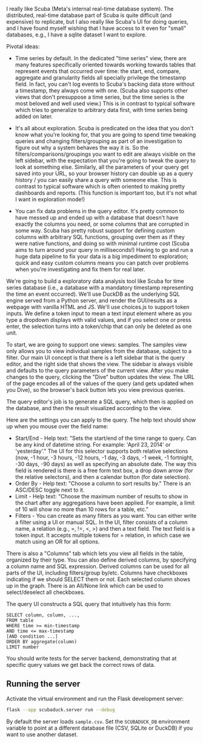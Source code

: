 I really like Scuba (Meta's internal real-time database system). The distributed, real-time database part of Scuba is quite difficult (and expensive) to replicate, but I also really like Scuba's UI for doing queries, and I have found myself wishing that I have access to it even for "small" databases, e.g., I have a sqlite dataset I want to explore.

Pivotal ideas:

* Time series by default. In the dedicated "time series" view, there are many features specifically oriented towards working towards tables that represent events that occurred over time: the start, end, compare, aggregate and granularity fields all specially privilege the timestamp field. In fact, you can't log events to Scuba's backing data store without a timestamp, they always come with one. (Scuba also supports other views that don't presuppose a time series, but the time series is the most beloved and well used view.) This is in contrast to typical software which tries to generalize to arbitrary data first, with time series being added on later.

* It's all about exploration. Scuba is predicated on the idea that you don't know what you're looking for, that you are going to spend time tweaking queries and changing filters/grouping as part of an investigation to figure out why a system behaves the way it is. So the filters/comparisons/groupings you want to edit are always visible on the left sidebar, with the expectation that you're going to tweak the query to look at something else. Similarly, all the parameters of your query get saved into your URL, so your browser history can double up as a query history / you can easily share a query with someone else. This is contrast to typical software which is often oriented to making pretty dashboards and reports. (This function is important too, but it's not what I want in exploration mode!)

* You can fix data problems in the query editor. It's pretty common to have messed up and ended up with a database that doesn't have exactly the columns you need, or some columns that are corrupted in some way. Scuba has pretty robust support for defining custom columns with arbitrary SQL functions, grouping over them as if they were native functions, and doing so with minimal runtime cost (Scuba aims to turn around your query in milliseconds!) Having to go and run a huge data pipeline to fix your data is a big impediment to exploration; quick and easy custom columns means you can patch over problems when you're investigating and fix them for real later.

We're going to build a exploratory data analysis tool like Scuba for time series database (i.e., a database with a mandatory timestamp representing the time an event occurred).  We'll use DuckDB as the underlying SQL engine served from a Python server, and render the GUI/results as a webpage with vanilla HTML and JS. We'll use choices.js to support token inputs.  We define a token input to mean a text input element where as you type a dropdown displays with valid values, and if you select one or press enter, the selection turns into a token/chip that can only be deleted as one unit.

To start, we are going to support one views: samples.  The samples view only allows you to view individual samples from the database, subject to a filter. Our main UI concept is that there is a left sidebar that is the query editor, and the right side that shows the view.  The sidebar is always visible and defaults to the query parameters of the current view.  After you make changes to the query, clicking the "Dive" button updates the view.  The URL of the page encodes all of the values of the query (and gets updated when you Dive), so the browser's back button lets you view previous queries.

The query editor's job is to generate a SQL query, which then is applied on the database, and then the result visualized according to the view.

Here are the settings you can apply to the query. The help text should show up when you mouse over the field name:

* Start/End - Help text: "Sets the start/end of the time range to query. Can be any kind of datetime string. For example: 'April 23, 2014' or 'yesterday'." The UI for this selector supports both relative selections (now, -1 hour, -3 hours, -12 hours, -1 day, -3 days, -1 week, -1 fortnight, -30 days, -90 days) as well as specifying an absolute date.  The way this field is rendered is there is a free form text box, a drop down arrow (for the relative selectors), and then a calendar button (for date selection).
* Order By - Help text: "Choose a column to sort results by."  There is an ASC/DESC toggle next to it.
* Limit - Help text: "Choose the maximum number of results to show in the chart after any aggregations have been applied.  For example, a limit of 10 will show no more than 10 rows for a table, etc."
* Filters - You can create as many filters as you want. You can either write a filter using a UI or manual SQL. In the UI, filter consists of a column name, a relation (e.g., =, !=, <, >) and then a text field. The text field is a token input. It accepts multiple tokens for = relation, in which case we match using an OR for all options. 

There is also a "Columns" tab which lets you view all fields in the table, organized by their type. You can also define derived columns, by specifying a column name and SQL expression. Derived columns can be used for all parts of the UI, including filters/group by/etc. Columns have checkboxes indicating if we should SELECT them or not. Each selected column shows up in the graph.  There is an All/None link which can be used to select/deselect all checkboxes.

The query UI constructs a SQL query that intuitively has this form:

```
SELECT column, column, ...,
FROM table
WHERE time >= min-timestamp
AND time <= max-timestamp
[AND condition ...]
ORDER BY aggregate(column)
LIMIT number
```

You should write tests for the server backend, demonstrating that at specific query values we get back the correct rows of data.

## Running the server

Activate the virtual environment and run the Flask development server:

```bash
flask --app scubaduck.server run --debug
```

By default the server loads `sample.csv`. Set the `SCUBADUCK_DB` environment
variable to point at a different database file (CSV, SQLite or DuckDB) if you
want to use another dataset.
